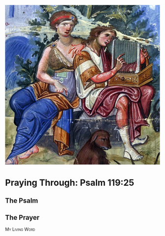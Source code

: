 <img class="intro-right" src="art-paris-psalter.jpg">

<style>
  li {list-style-type: none;}
  p + ul {
    margin-top: -18px;
}
</style>

# Praying Through: Psalm 119:25

## The Psalm

## The Prayer

<div style="font-variant: small-caps;">
My Living Word
</div>
